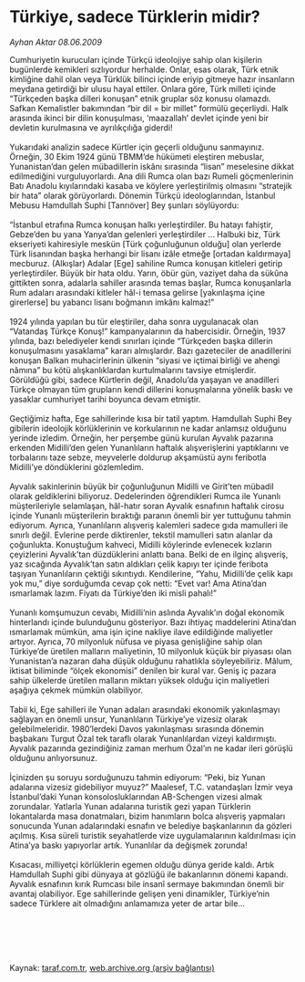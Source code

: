 # Türkiye, sadece Türklerin midir?

*Ayhan Aktar 08.06.2009*

<div class="taraf_structure_2col_1zq">
<div class="margen_n">



 <p>Cumhuriyetin kurucuları içinde Türkçü ideolojiye sahip olan kişilerin bugünlerde kemikleri sızlıyordur herhalde. Onlar, esas olarak, Türk etnik kimliğine dahil olan veya Türklük bilinci içinde eriyip gitmeye hazır insanların meydana getirdiği bir ulusu hayal ettiler. Onlara göre, Türk milleti içinde “Türkçeden başka dilleri konuşan” etnik gruplar söz konusu olamazdı. Safkan Kemalistler bakımından “bir dil = bir millet” formülü geçerliydi. Halk arasında ikinci bir dilin konuşulması, ‘maazallah’ devlet içinde yeni bir devletin kurulmasına ve ayrılıkçılığa giderdi! <br/><br/>Yukarıdaki analizin sadece Kürtler için geçerli olduğunu sanmayınız. Örneğin, 30 Ekim 1924 günü TBMM’de hükümeti eleştiren mebuslar, Yunanistan’dan gelen mübadillerin iskânı sırasında “lisan” meselesine dikkat edilmediğini vurguluyorlardı. Ana dili Rumca olan bazı Rumeli göçmenlerinin Batı Anadolu kıyılarındaki kasaba ve köylere yerleştirilmiş olmasını “stratejik bir hata” olarak görüyorlardı. Dönemin Türkçü ideologlarından, İstanbul Mebusu Hamdullah Suphi [Tanrıöver] Bey şunları söylüyordu: <br/><br/>“İstanbul etrafına Rumca konuşan halkı yerleştirdiler. Bu hatayı fahiştir, Gebze’den bu yana Yanya’dan gelenleri yerleştirdiler ... Halbuki biz, Türk ekseriyeti kahiresiyle meskün [Türk çoğunluğunun olduğu] olan yerlerde Türk lisanından başka herhangi bir lisanı izâle etmeğe [ortadan kaldırmaya] mecburuz. (Alkışlar) Adalar [Ege] sahiline Rumca konuşan kitleleri getirip yerleştirdiler. Büyük bir hata oldu. Yarın, öbür gün, vaziyet daha da sükûna gittikten sonra, adalarla sahiller arasında temas başlar, Rumca konuşanlarla Rum adaları arasındaki kitleler hâl-i temasa gelirse [yakınlaşma içine girerlerse] bu yabancı lisanı boğmanın imkânı kalmaz!” <br/><br/>1924 yılında yapılan bu tür eleştiriler, daha sonra uygulanacak olan “Vatandaş Türkçe Konuş!” kampanyalarının da habercisidir. Örneğin, 1937 yılında, bazı belediyeler kendi sınırları içinde “Türkçeden başka dillerin konuşulmasını yasaklama” kararı almışlardır. Bazı gazeteciler de anadillerini konuşan Balkan muhacirlerinin ülkenin “siyasi ve içtimai birliği ve ahengi nâmına” bu kötü alışkanlıklardan kurtulmalarını tavsiye etmişlerdir. Görüldüğü gibi, sadece Kürtlerin değil, Anadolu’da yaşayan ve anadilleri Türkçe olmayan tüm grupların kendi dillerini konuşmalarına yönelik baskı ve yasaklar cumhuriyet tarihi boyunca devam etmiştir. <br/><br/>Geçtiğimiz hafta, Ege sahillerinde kısa bir tatil yaptım. Hamdullah Suphi Bey gibilerin ideolojik körlüklerinin ve korkularının ne kadar anlamsız olduğunu yerinde izledim. Örneğin, her perşembe günü kurulan Ayvalık pazarına erkenden Midilli’den gelen Yunanlıların haftalık alışverişlerini yaptıklarını ve torbalarını taze sebze, meyvelerle doldurup akşamüstü aynı feribotla Midilli’ye döndüklerini gözlemledim. <br/><br/>Ayvalık sakinlerinin büyük bir çoğunluğunun Midilli ve Girit’ten mübadil olarak geldiklerini biliyoruz. Dedelerinden öğrendikleri Rumca ile Yunanlı müşterileriyle selamlaşan, hâl-hatır soran Ayvalık esnafının haftalık cirosu içinde Yunanlı müşterilerin bıraktığı paranın önemli bir yer tuttuğunu tahmin ediyorum. Ayrıca, Yunanlıların alışveriş kalemleri sadece gıda mamulleri ile sınırlı değil. Evlerine perde diktirenler, tekstil mamulleri satın alanlar da çoğunlukta. Konuştuğum kahveci, Midilli köylerinde evlenecek kızların çeyizlerini Ayvalık’tan düzdüklerini anlattı bana. Belki de en ilginç alışveriş, yaz sıcağında Ayvalık’tan satın aldıkları çelik kapıyı ter içinde feribota taşıyan Yunanlıların çektiği sıkıntıydı. Kendilerine, “Yahu, Midilli’de çelik kapı yok mu,” diye sorduğumda cevap çok netti: “Evet var! Ama Atina’dan ısmarlamak lazım. Fiyatı da Türkiye’den iki misli pahalı!” <br/><br/>Yunanlı komşumuzun cevabı, Midilli’nin aslında Ayvalık’ın doğal ekonomik hinterlandı içinde bulunduğunu gösteriyor. Bazı ihtiyaç maddelerini Atina’dan ısmarlamak mümkün, ama işin içine nakliye ilave edildiğinde maliyetler artıyor. Ayrıca, 70 milyonluk nüfusa ve piyasa genişliğine sahip olan Türkiye’de üretilen malların maliyetinin, 10 milyonluk küçük bir piyasası olan Yunanistan’a nazaran daha düşük olduğunu rahatlıkla söyleyebiliriz. Mâlum, iktisat biliminde “ölçek ekonomisi” denilen bir kural var. Geniş iç pazara sahip ülkelerde üretilen malların miktarı yüksek olduğu için maliyetleri aşağıya çekmek mümkün olabiliyor. <br/><br/>Tabii ki, Ege sahilleri ile Yunan adaları arasındaki ekonomik yakınlaşmayı sağlayan en önemli unsur, Yunanlıların Türkiye’ye vizesiz olarak gelebilmeleridir. 1980’lerdeki Davos yakınlaşması sırasında dönemin başbakanı Turgut Özal tek taraflı olarak Yunanlılardan vizeyi kaldırmıştı. Ayvalık pazarında gezindiğiniz zaman merhum Özal’ın ne kadar ileri görüşlü olduğunu anlıyorsunuz. <br/><br/>İçinizden şu soruyu sorduğunuzu tahmin ediyorum: “Peki, biz Yunan adalarına vizesiz gidebiliyor muyuz?” Maalesef, T.C. vatandaşları İzmir veya İstanbul’daki Yunan konsolosluklarından AB-Schengen vizesi almak zorundalar. Yatlarla Yunan adalarına turistik gezi yapan Türklerin lokantalarda masa donatmaları, bizim hanımların bolca alışveriş yapmaları sonucunda Yunan adalarındaki esnafın ve belediye başkanlarının da gözleri açılmış. Kısa süreli turistik seyahatlerde vize uygulamalarının kaldırılması için Atina’ya baskı yapıyorlar artık. Yunanlılar da değişmek zorunda! <br/><br/>Kısacası, milliyetçi körlüklerin egemen olduğu dünya geride kaldı. Artık Hamdullah Suphi gibi dünyaya at gözlüğü ile bakanlarının dönemi kapandı. Ayvalık esnafının kırık Rumcası bile insanî sermaye bakımından önemli bir avantaj olabiliyor. Ege sahillerinde gelişen yeni dinamikler, Türkiye’nin sadece Türklere ait olmadığını anlamamıza yeter de artar bile...</p>
<br/>
<br/>
<br/>



<br/>


<div id="taraf_not">
</div>

</div>


</div>

Kaynak: [taraf.com.tr](http://www.taraf.com.tr:80/makale/5933.htm), [web.archive.org (arşiv bağlantısı)](http://web.archive.org/web/20090825164223/http://www.taraf.com.tr:80/makale/5933.htm)
